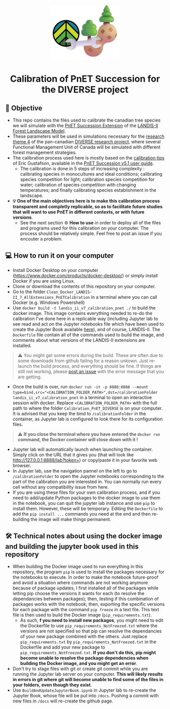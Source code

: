 <p align="center"><img src="./DIVERSE_PnET_Calibration_Logo.png" width="220"></p>

<h1 align="center">Calibration of PnET Succession for the <a src="https://diverseproject.uqo.ca">DIVERSE project</a></h1>

## 🎯 Objective

- This repo contains the files used to calibrate the canadian tree species we will simulate with the [PnET Succession Extension](https://github.com/LANDIS-II-Foundation/Extension-PnET-Succession) of the [LANDIS-II Forest Landscape Model](https://www.landis-ii.org/).
- These parameters will be used in simulations necessary for the [research theme 4](https://diverseproject.uqo.ca/theme-4-evaluation-various-forest-management-approaches/) of the pan-canadian [DIVERSE research project](https://diverseproject.uqo.ca), where several Functional Management Unit of Canada will be simulated with different forest management strategies.
- The calibration process used here is mostly based on the [calibration tips](https://research.fs.usda.gov/about/people/gustafson) of Eric Gustafson, available in the [PnET Succession v5.1 user guide](https://github.com/LANDIS-II-Foundation/Extension-PnET-Succession/blob/master/deploy/docs/LANDIS-II%20PnET-Succession%20v5.1%20User%20Guide.pdf).
    - The calibration is done in 5 steps of increasing complexity : calibrating species in monocultures and ideal conditions; calibrating species competition for light; calibration species competition for water; calibration of species competition with changing temperatures; and finally calibrating species establishment in the landscape.
- **💡 One of the main objectives here is to make this calibration process transparent and completly replicable, so as to facilitate future studies that will want to use PnET in different contexts, or with future versions**.
    - See the next section ⚙ **How to use** in order to deploy all of the files and programs used for this calibration on your computer. The process should be relatively simple. Feel free to post an issue if you encouter a problem.

## 💻 How to run it on your computer

- Install Docker Desktop on your computer (https://www.docker.com/products/docker-desktop/) or simply install Docker if you are using Linux.
- Clone or download the contents of this repository on your computer.
- Go to the folder `Clean_Docker_LANDIS-II_7_AllExtensions_PnETCalibration` in a terminal where you can call Docker (e.g. Windows Powershell)
- Use `docker build -t landis_ii_v7_calibration_pnet ./` to build the docker image. This image contains everything needed to re-do the calibration I've done here in a replicable way (including Jupyter lab to see read and act on the Jupyter notebooks file which have been used to create the Jupyter Book available [here](https://klemet.github.io/Calibration_PnET_DIVERSE/)), and of course, LANDIS-II. The `Dockerfile` file contain all of the commands used to build the image, and comments about what versions of the LANDIS-II extensions are installed.
> ⚠️ You might get some errors during the build. These are often due to some downloads from github failing for a reason unkown. Just re-launch the build process, and everything should be fine. If things are still not working, please [post an issue](https://github.com/Klemet/Calibration_PnET_DIVERSE/issues) with the error message that you are getting.
- Once the build is over, run `docker run -it -p 8888:8888 --mount type=bind,src="<CALIBRATION_FOLDER_PATH>",dst=/calibrationFolder landis_ii_v7_calibration_pnet` in a terminal to open an interactive session with docker. Replace `<CALIBRATION_FOLDER_PATH>` with the full path to where the folder `Calibration_PnET_DIVERSE` is on your computer. It is advised that you keep the bind to `/calibrationFolder` in the container, as Jupyter lab is configured to look there for its configuration files.
> ⚠️ **If you close the terminal where you have entered the `docker run` command, the Docker container will close down with it !**
- Jupyter lab will automatically launch when launching the container. Simply click on the URL that it gives you (that will look like http://127.0.0.1:8888/lab?token=<LONG TOKEN>) or copy/paste it in your favorite web browser.
- In Jupyter lab, use the navigation pannel on the left to go to `/calibrationFolder` to open the Jupyter notebooks corresponding to the part of the calibration you are interested in. You can normally run every cell without any compatibility issue from here.
- If you are using these files for your own calibration process, and if you need to add/update Python packages to the docker image to use them in the notebook, you can quit the jupyter lab instance and use `pip` to install them. However, these will be temporary. Editing the `Dockerfile` to add the `pip install ...` commands you need at the end and then re-building the image will make things permanent.

## 🛠️ Technical notes about using the docker image and building the jupyter book used in this repository

- When building the Docker image used to run everything in this repository, the program `pip` is used to install the packages necessary for the notebooks to execute. In order to make the notebook future-proof and avoid a situation where commands are not working anymore because of package updates, I first installed all of the packages while letting pip choose the versions it wants for each (to resolve the dependancies between packages); then, testing if this combination of packages works with the notebook; then, exporting the specific versions for each package with the command `pip freeze` in a text file. This text file is then used to build the Docker image (`pip_requirements.txt`).
    - As such, **f you need to install new packages**, you might need to edit the Dockerfile to use `pip_requirements_NotFreezed.txt` where the versions are not specified so that pip can resolve the dependancies of your new package combined with the others. Just replace `pip_requirements.txt` by `pip_requirements_NotFreezed.txt` in the Dockerfile and add your new package to `pip_requirements_NotFreezed.txt`. **If you don't do this, pip might become unable to resolve the package dependencies when building the Docker image, and you might get an error**.
- Don't try to stage files with git or create git commit while you are running the Jupyter lab server on your computer. **This will likely results in errors in git where git will become unable to find some of the files in your folders, even though they exist**.
- Use `BuildAndUpdateJupyterBook.ipynb` in Jupyter lab to re-create the Jupyter Book, whose file will be put into `/docs`. Pushing a commit with new files in `/docs` will re-create the github page.
